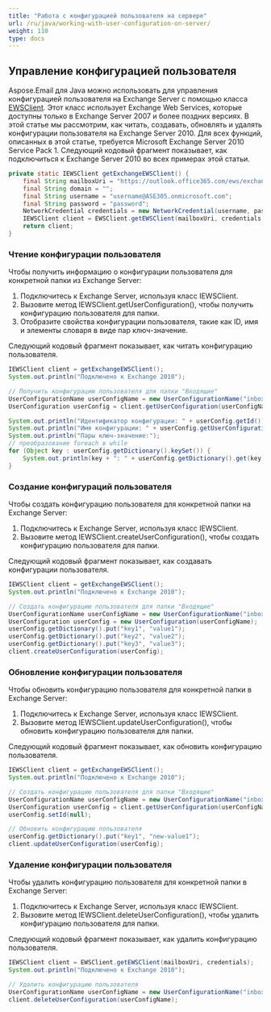 ```yaml
---
title: "Работа с конфигурацией пользователя на сервере"
url: /ru/java/working-with-user-configuration-on-server/
weight: 110
type: docs
---
```



## **Управление конфигурацией пользователя**
Aspose.Email для Java можно использовать для управления конфигурацией пользователя на Exchange Server с помощью класса [EWSClient](https://apireference.aspose.com/email/java/com.aspose.email/ewsclient). Этот класс использует Exchange Web Services, которые доступны только в Exchange Server 2007 и более поздних версиях. В этой статье мы рассмотрим, как читать, создавать, обновлять и удалять конфигурации пользователя на Exchange Server 2010. Для всех функций, описанных в этой статье, требуется Microsoft Exchange Server 2010 Service Pack 1. Следующий кодовый фрагмент показывает, как подключиться к Exchange Server 2010 во всех примерах этой статьи.


~~~Java
private static IEWSClient getExchangeEWSClient() {
    final String mailboxUri = "https://outlook.office365.com/ews/exchange.asmx";
    final String domain = "";
    final String username = "username@ASE305.onmicrosoft.com";
    final String password = "password";
    NetworkCredential credentials = new NetworkCredential(username, password, domain);
    IEWSClient client = EWSClient.getEWSClient(mailboxUri, credentials);
    return client;
}
~~~
### **Чтение конфигурации пользователя**
Чтобы получить информацию о конфигурации пользователя для конкретной папки из Exchange Server:

1. Подключитесь к Exchange Server, используя класс IEWSClient.
1. Вызовите метод IEWSClient.getUserConfiguration(), чтобы получить конфигурацию пользователя для папки.
1. Отобразите свойства конфигурации пользователя, такие как ID, имя и элементы словаря в виде пар ключ-значение.

Следующий кодовый фрагмент показывает, как читать конфигурацию пользователя.


~~~Java
IEWSClient client = getExchangeEWSClient();
System.out.println("Подключено к Exchange 2010");

// Получить конфигурацию пользователя для папки "Входящие"
UserConfigurationName userConfigName = new UserConfigurationName("inbox.config", client.getMailboxInfo().getInboxUri());
UserConfiguration userConfig = client.getUserConfiguration(userConfigName);

System.out.println("Идентификатор конфигурации: " + userConfig.getId());
System.out.println("Имя конфигурации: " + userConfig.getUserConfigurationName().getName());
System.out.println("Пары ключ-значение:");
// преобразование foreach в while
for (Object key : userConfig.getDictionary().keySet()) {
    System.out.println(key + ": " + userConfig.getDictionary().get(key).toString());
}
~~~
### **Создание конфигураций пользователя**
Чтобы создать конфигурацию пользователя для конкретной папки на Exchange Server:

1. Подключитесь к Exchange Server, используя класс IEWSClient.
1. Вызовите метод IEWSClient.createUserConfiguration(), чтобы создать конфигурацию пользователя для папки.

Следующий кодовый фрагмент показывает, как создавать конфигурации пользователя.


~~~Java
IEWSClient client = getExchangeEWSClient();
System.out.println("Подключено к Exchange 2010");

// Создать конфигурацию пользователя для папки "Входящие"
UserConfigurationName userConfigName = new UserConfigurationName("inbox.config", client.getMailboxInfo().getInboxUri());
UserConfiguration userConfig = new UserConfiguration(userConfigName);
userConfig.getDictionary().put("key1", "value1");
userConfig.getDictionary().put("key2", "value2");
userConfig.getDictionary().put("key3", "value3");
client.createUserConfiguration(userConfig);
~~~
### **Обновление конфигурации пользователя**
Чтобы обновить конфигурацию пользователя для конкретной папки в Exchange Server:

1. Подключитесь к Exchange Server, используя класс IEWSClient.
1. Вызовите метод IEWSClient.updateUserConfiguration(), чтобы обновить конфигурацию пользователя для папки.

Следующий кодовый фрагмент показывает, как обновить конфигурацию пользователя.


~~~Java
IEWSClient client = getExchangeEWSClient();
System.out.println("Подключено к Exchange 2010");

// Создать конфигурацию пользователя для папки "Входящие"
UserConfigurationName userConfigName = new UserConfigurationName("inbox.config", client.getMailboxInfo().getInboxUri());
UserConfiguration userConfig = client.getUserConfiguration(userConfigName);
userConfig.setId(null);

// Обновить конфигурацию пользователя
userConfig.getDictionary().put("key1", "new-value1");
client.updateUserConfiguration(userConfig);
~~~
### **Удаление конфигурации пользователя**
Чтобы удалить конфигурацию пользователя для конкретной папки в Exchange Server:

1. Подключитесь к Exchange Server, используя класс IEWSClient.
1. Вызовите метод IEWSClient.deleteUserConfiguration(), чтобы удалить конфигурацию пользователя для папки.

Следующий кодовый фрагмент показывает, как удалить конфигурацию пользователя.


~~~Java
IEWSClient client = EWSClient.getEWSClient(mailboxUri, credentials);
System.out.println("Подключено к Exchange 2010");

// Удалить конфигурацию пользователя
UserConfigurationName userConfigName = new UserConfigurationName("inbox.config", client.getMailboxInfo().getInboxUri());
client.deleteUserConfiguration(userConfigName);
~~~